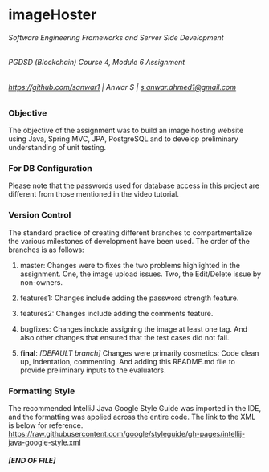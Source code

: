 # imageHoster
###### Software Engineering Frameworks and Server Side Development
###### PGDSD (Blockchain) Course 4, Module 6 Assignment
###### https://github.com/sanwar1 | Anwar S | s.anwar.ahmed1@gmail.com

### Objective
The objective of the assignment was to build an image hosting website using Java, Spring MVC,
JPA, PostgreSQL and to develop preliminary understanding of unit testing.

### For DB Configuration
Please note that the passwords used for database access in this project are different from those
mentioned in the video tutorial.

### Version Control
The standard practice of creating different branches to compartmentalize the various milestones of
development have been used. The order of the branches is as follows:

1. master: Changes were to fixes the two problems highlighted in the assignment. One, the image 
upload issues. Two, the Edit/Delete issue by non-owners.

2. features1: Changes include adding the password strength feature.
 
3. features2: Changes include adding the comments feature.

4. bugfixes: Changes include assigning the image at least one tag. And also other changes that
ensured that the test cases did not fail.

5. **final**: *[DEFAULT branch]* Changes were primarily cosmetics: Code clean up, indentation,
commenting. And adding this README.md file to provide preliminary inputs to the evaluators.

### Formatting Style
The recommended IntelliJ Java Google Style Guide was imported in the IDE, and the formatting was
applied across the entire code. The link to the XML is below for reference. 
https://raw.githubusercontent.com/google/styleguide/gh-pages/intellij-java-google-style.xml

##### **[END OF FILE]**